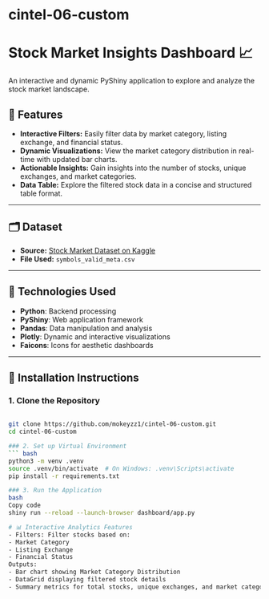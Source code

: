 # cintel-06-custom

# Stock Market Insights Dashboard 📈

An interactive and dynamic PyShiny application to explore and analyze the stock market landscape.

## 🌟 Features

- **Interactive Filters:** Easily filter data by market category, listing exchange, and financial status.
- **Dynamic Visualizations:** View the market category distribution in real-time with updated bar charts.
- **Actionable Insights:** Gain insights into the number of stocks, unique exchanges, and market categories.
- **Data Table:** Explore the filtered stock data in a concise and structured table format.

---

## 🗂 Dataset

- **Source:** [Stock Market Dataset on Kaggle](https://www.kaggle.com/datasets/jacksoncrow/stock-market-dataset)  
- **File Used:** `symbols_valid_meta.csv`

---

## 🔧 Technologies Used

- **Python**: Backend processing
- **PyShiny**: Web application framework
- **Pandas**: Data manipulation and analysis
- **Plotly**: Dynamic and interactive visualizations
- **Faicons**: Icons for aesthetic dashboards

---

## 🚀 Installation Instructions

### 1. Clone the Repository
```bash

git clone https://github.com/mokeyzz1/cintel-06-custom.git
cd cintel-06-custom

### 2. Set up Virtual Environment
``` bash 
python3 -m venv .venv
source .venv/bin/activate  # On Windows: .venv\Scripts\activate
pip install -r requirements.txt

### 3. Run the Application
bash
Copy code
shiny run --reload --launch-browser dashboard/app.py

# 📊 Interactive Analytics Features
- Filters: Filter stocks based on:
- Market Category
- Listing Exchange
- Financial Status
Outputs:
- Bar chart showing Market Category Distribution
- DataGrid displaying filtered stock details
- Summary metrics for total stocks, unique exchanges, and market categories